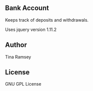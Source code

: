 ## Bank Account

Keeps track of deposits and withdrawals.

Uses jquery version 1.11.2

## Author

Tina Ramsey

## License

GNU GPL  License
